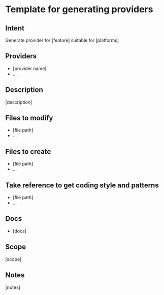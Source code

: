 # Template for generating providers

## Intent
Generate provider for [feature] suitable for [platforms]

## Providers
- [provider name]
- ...

## Description
[description]

## Files to modify
- [file path]
- ...

## Files to create
- [file path]
- ...

## Take reference to get coding style and patterns
- [file path]
- ...

## Docs
- [docs]

## Scope
[scope]

## Notes
[notes]